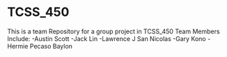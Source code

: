 # TCSS_450
This is a team Repository for a group project in TCSS_450
Team Members Include:
  -Austin Scott
  -Jack Lin
  -Lawrence J San Nicolas
  -Gary Kono
  -Hermie Pecaso Baylon
